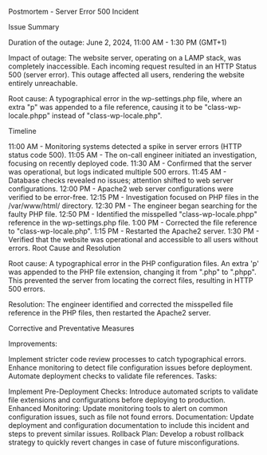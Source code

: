 Postmortem - Server Error 500 Incident

Issue Summary

Duration of the outage: June 2, 2024, 11:00 AM - 1:30 PM (GMT+1)

Impact of outage: The website server, operating on a LAMP stack, was completely inaccessible. Each incoming request resulted in an HTTP Status 500 (server error). This outage affected all users, rendering the website entirely unreachable.

Root cause: A typographical error in the wp-settings.php file, where an extra "p" was appended to a file reference, causing it to be "class-wp-locale.phpp" instead of "class-wp-locale.php".

Timeline

11:00 AM - Monitoring systems detected a spike in server errors (HTTP status code 500).
11:05 AM - The on-call engineer initiated an investigation, focusing on recently deployed code.
11:30 AM - Confirmed that the server was operational, but logs indicated multiple 500 errors.
11:45 AM - Database checks revealed no issues; attention shifted to web server configurations.
12:00 PM - Apache2 web server configurations were verified to be error-free.
12:15 PM - Investigation focused on PHP files in the /var/www/html/ directory.
12:30 PM - The engineer began searching for the faulty PHP file.
12:50 PM - Identified the misspelled "class-wp-locale.phpp" reference in the wp-settings.php file.
1:00 PM - Corrected the file reference to "class-wp-locale.php".
1:15 PM - Restarted the Apache2 server.
1:30 PM - Verified that the website was operational and accessible to all users without errors.
Root Cause and Resolution

Root cause: A typographical error in the PHP configuration files. An extra 'p' was appended to the PHP file extension, changing it from ".php" to ".phpp". This prevented the server from locating the correct files, resulting in HTTP 500 errors.

Resolution: The engineer identified and corrected the misspelled file reference in the PHP files, then restarted the Apache2 server.

Corrective and Preventative Measures

Improvements:

Implement stricter code review processes to catch typographical errors.
Enhance monitoring to detect file configuration issues before deployment.
Automate deployment checks to validate file references.
Tasks:

Implement Pre-Deployment Checks: Introduce automated scripts to validate file extensions and configurations before deploying to production.
Enhanced Monitoring: Update monitoring tools to alert on common configuration issues, such as file not found errors.
Documentation: Update deployment and configuration documentation to include this incident and steps to prevent similar issues.
Rollback Plan: Develop a robust rollback strategy to quickly revert changes in case of future misconfigurations.
